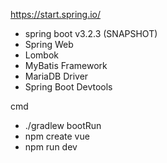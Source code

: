 https://start.spring.io/
- spring boot v3.2.3 (SNAPSHOT)
- Spring Web
- Lombok
- MyBatis Framework
- MariaDB Driver
- Spring Boot Devtools

cmd
- ./gradlew bootRun
- npm create vue
- npm run dev
